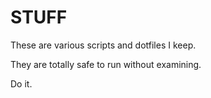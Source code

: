 # STUFF

These are various scripts and dotfiles I keep.

They are totally safe to run without examining.

Do it.
